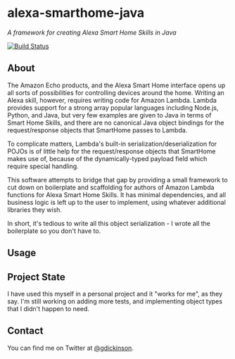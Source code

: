 # alexa-smarthome-java

_A framework for creating Alexa Smart Home Skills in Java_

[![Build Status](https://travis-ci.org/travis-ci/travis-web.svg?branch=master)](https://travis-ci.org/travis-ci/travis-web)

## About
The Amazon Echo products, and the Alexa Smart Home interface opens up all sorts of possibilities for controlling devices
around the home. Writing an Alexa skill, however, requires writing code for Amazon Lambda. Lambda provides support for
a strong array popular languages including Node.js, Python, and Java, but very few examples are given to 
Java in terms of Smart Home Skills, and there are no canonical Java object bindings for the request/response objects
that SmartHome passes to Lambda.

To complicate matters, Lambda's built-in serialization/deserialization for POJOs is of little help for the
request/response objects that SmartHome makes use of, because of the dynamically-typed payload field which require
special handling.

This software attempts to bridge that gap by providing a small framework to cut down on boilerplate and
scaffolding for authors of Amazon Lambda functions for Alexa Smart Home Skills. It has minimal dependencies, and all
business logic is left up to the user to implement, using whatever additional libraries they wish.

In short, it's tedious to write all this object serialization - I wrote all the boilerplate so you don't have to.

## Usage


## Project State
I have used this myself in a personal project and it "works for me", as they say. I'm still working on adding more tests,
and implementing object types that I didn't happen to need.

## Contact
You can find me on Twitter at [@gdickinson](http://twitter.com/gdickinson).
